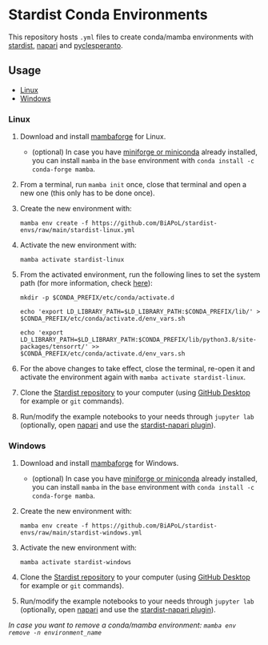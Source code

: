 # Stardist Conda Environments

This repository hosts `.yml` files to create conda/mamba environments with [stardist](https://github.com/stardist/stardist), [napari](https://napari.org/stable/) and [pyclesperanto](https://github.com/clEsperanto/pyclesperanto_prototype).

## Usage

* [Linux](#linux)
* [Windows](#windows)

### Linux

1. Download and install [mambaforge](https://github.com/conda-forge/miniforge#mambaforge) for Linux.

    * (optional) In case you have [miniforge or miniconda](https://github.com/conda-forge/miniforge#miniforge3) already installed, you can install `mamba` in the `base` environment with `conda install -c conda-forge mamba`.

2. From a terminal, run `mamba init` once, close that terminal and open a new one (this only has to be done once).

3. Create the new environment with:

    `mamba env create -f https://github.com/BiAPoL/stardist-envs/raw/main/stardist-linux.yml`
    
4. Activate the new environment with:

    `mamba activate stardist-linux`
    
5. From the activated environment, run the following lines to set the system path (for more information, check [here](https://www.tensorflow.org/install/pip#linux_1)):

    `mkdir -p $CONDA_PREFIX/etc/conda/activate.d`
    
    `echo 'export LD_LIBRARY_PATH=$LD_LIBRARY_PATH:$CONDA_PREFIX/lib/' > $CONDA_PREFIX/etc/conda/activate.d/env_vars.sh`
    
    `echo 'export LD_LIBRARY_PATH=$LD_LIBRARY_PATH:$CONDA_PREFIX/lib/python3.8/site-packages/tensorrt/' >> $CONDA_PREFIX/etc/conda/activate.d/env_vars.sh`
    
6. For the above changes to take effect, close the terminal, re-open it and activate the environment again with `mamba activate stardist-linux`.
    
7. Clone the [Stardist repository](https://github.com/stardist/stardist) to your computer (using [GitHub Desktop](https://desktop.github.com/) for example or `git` commands).

8. Run/modify the example notebooks to your needs through `jupyter lab` (optionally, open [napari](https://napari.org/stable/) and use the [stardist-napari plugin](https://www.napari-hub.org/plugins/stardist-napari)).

### Windows

1. Download and install [mambaforge](https://github.com/conda-forge/miniforge#mambaforge) for Windows.

    * (optional) In case you have [miniforge or miniconda](https://github.com/conda-forge/miniforge#miniforge3) already installed, you can install `mamba` in the `base` environment with `conda install -c conda-forge mamba`.

2. Create the new environment with:

    `mamba env create -f https://github.com/BiAPoL/stardist-envs/raw/main/stardist-windows.yml`
    
3. Activate the new environment with:

    `mamba activate stardist-windows`
    
4. Clone the [Stardist repository](https://github.com/stardist/stardist) to your computer (using [GitHub Desktop](https://desktop.github.com/) for example or `git` commands).

5. Run/modify the example notebooks to your needs through `jupyter lab` (optionally, open [napari](https://napari.org/stable/) and use the [stardist-napari plugin](https://www.napari-hub.org/plugins/stardist-napari)).
    
*In case you want to remove a conda/mamba environment: `mamba env remove -n environment_name`*
